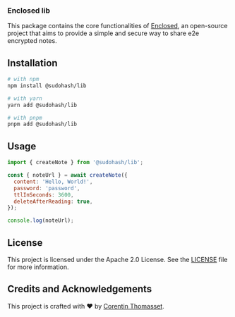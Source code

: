 ### Enclosed lib

This package contains the core functionalities of [Enclosed](https://enclosed.cc/), an open-source project that aims to provide a simple and secure way to share e2e encrypted notes.

## Installation

```bash
# with npm
npm install @sudohash/lib

# with yarn
yarn add @sudohash/lib

# with pnpm
pnpm add @sudohash/lib
```

## Usage

```javascript
import { createNote } from '@sudohash/lib';

const { noteUrl } = await createNote({
  content: 'Hello, World!',
  password: 'password',
  ttlInSeconds: 3600,
  deleteAfterReading: true,
});

console.log(noteUrl);
```

## License

This project is licensed under the Apache 2.0 License. See the [LICENSE](./LICENSE) file for more information.

## Credits and Acknowledgements

This project is crafted with ❤️ by [Corentin Thomasset](https://corentin.tech).
